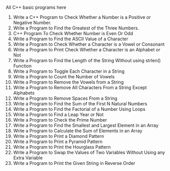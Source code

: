All C++ basic programs here

01. Write a C++ Program to Check Whether a Number is a Positive or Negative Number.
02. Write a Program to Find the Greatest of the Three Numbers.
03. C++ Program To Check Whether Number is Even Or Odd
04. Write a Program to Find the ASCII Value of a Character
05. Write a Program to Check Whether a Character is a Vowel or Consonant
06. Write a Program to Print Check Whether a Character is an Alphabet or Not
07. Write a Program to Find the Length of the String Without using strlen() Function 
08. Write a Program to Toggle Each Character in a String 
09. Write a Program to Count the Number of Vowels 
10. Write a Program to Remove the Vowels from a String
11. Write a Program to Remove All Characters From a String Except Alphabets
12. Write a Program to Remove Spaces From a String
13. Write a Program to Find the Sum of the First N Natural Numbers
14. Write a Program to Find the Factorial of a Number Using Loops
15. Write a Program to Find a Leap Year or Not
16. Write a Program to Check the Prime Number
17. Write a Program to Find the Smallest and Largest Element in an Array
18. Write a Program to Calculate the Sum of Elements in an Array
19. Write a Program to Print a Diamond Pattern
20. Write a Program to Print a Pyramid Pattern
21. Write a Program to Print the Hourglass Pattern
22. Write a Program to  Swap the Values of Two Variables Without Using any Extra Variable
23. Write a Program to Print the Given String in Reverse Order 








































































